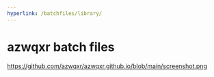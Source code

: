 ```yaml
---
hyperlink: /batchfiles/library/
---
```

# azwqxr batch files
https://github.com/azwqxr/azwqxr.github.io/blob/main/screenshot.png
